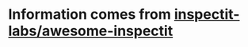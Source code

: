 # Information comes from [inspectit-labs/awesome-inspectit](https://github.com/inspectit-labs/awesome-inspectit)

